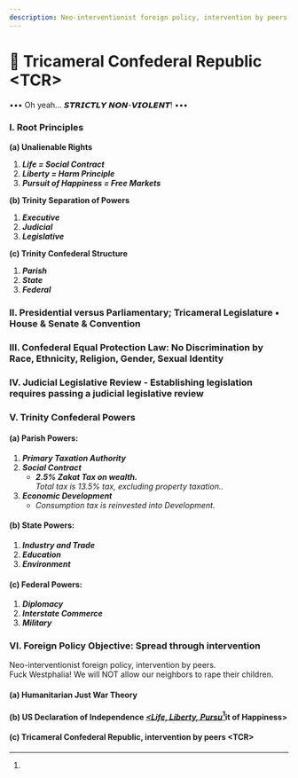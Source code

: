 ```yaml
---
description: Neo-interventionist foreign policy, intervention by peers.
---
```


# 🐰 Tricameral Confederal Republic \<TCR>

••• Oh yeah… 𝙎𝙏𝙍𝙄𝘾𝙏𝙇𝙔 𝙉𝙊𝙉-𝙑𝙄𝙊𝙇𝙀𝙉𝙏! •••

### I. Root Principles

&#x20;   **(a) Unalienable Rights**

1. _**Life = Social Contract**_
2. _**Liberty = Harm Principle**_
3. _**Pursuit of Happiness = Free Markets**_

&#x20;   **(b) Trinity Separation of Powers**

1. _**Executive**_&#x20;
2. _**Judicial**_
3. _**Legislative**_

&#x20;   **(c) Trinity Confederal Structure**

1. _**Parish**_
2. _**State**_
3. _**Federal**_&#x20;

### II. Presidential versus Parliamentary; Tricameral Legislature • House & Senate & Convention

### III. Confederal Equal Protection Law: No Discrimination by Race, Ethnicity, Religion, Gender, Sexual Identity

### IV. **Judicial Legislative Review - Establishing legislation requires passing a judicial legislative review**

### V. Trinity Confederal Powers  &#x20;

#### &#x20;   (a) Parish Powers:

1. _**Primary Taxation Authority**_
2. _**Social Contract**_
   * _**2.5% Zakat Tax on wealth.**_ \
     _Total tax is 13.5% tax, excluding property taxation.._
3. _**Economic Development**_
   * _Consumption tax is reinvested into Development._

#### &#x20;   (b) State Powers:

1. _**Industry and Trade**_
2. _**Education**_
3. _**Environment**_&#x20;

#### &#x20;   (c) Federal Powers:

1. _**Diplomacy**_
2. _**Interstate Commerce**_
3. _**Military**_&#x20;

### VI. Foreign Policy Objective: Spread through intervention

&#x20;     Neo-interventionist foreign policy, intervention by peers. \
&#x20;     Fuck Westphalia! We will NOT allow our neighbors to rape their children.

#### &#x20;   (a) Humanitarian Just War Theory&#x20;

#### &#x20;   (b) US Declaration of Independence [_\<Life, Liberty, Pursu_](#user-content-fn-1)[^1]it of Happiness>

#### &#x20;   (c) Tricameral Confederal Republic, intervention by peers \<TCR>

[^1]: 
